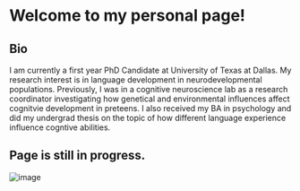 # Welcome to my personal page! 
## Bio 
I am currently a first year PhD Candidate at University of Texas at Dallas. My research interest is in language development in neurodevelopmental populations. Previously, I was in a cognitive neuroscience lab as a research coordinator investigating how genetical and environmental influences affect cognitvie development in preteens. I also received my BA in psychology and did my undergrad thesis on the topic of how different language experience influence cogntive abilities. 

## Page is still in progress.
![image](https://user-images.githubusercontent.com/48524084/81525549-16919700-9323-11ea-8097-a57b1e0d5bd7.jpg)

